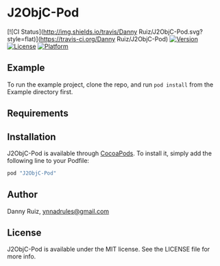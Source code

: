 # J2ObjC-Pod

[![CI Status](http://img.shields.io/travis/Danny Ruiz/J2ObjC-Pod.svg?style=flat)](https://travis-ci.org/Danny Ruiz/J2ObjC-Pod)
[![Version](https://img.shields.io/cocoapods/v/J2ObjC-Pod.svg?style=flat)](http://cocoapods.org/pods/J2ObjC-Pod)
[![License](https://img.shields.io/cocoapods/l/J2ObjC-Pod.svg?style=flat)](http://cocoapods.org/pods/J2ObjC-Pod)
[![Platform](https://img.shields.io/cocoapods/p/J2ObjC-Pod.svg?style=flat)](http://cocoapods.org/pods/J2ObjC-Pod)

## Example

To run the example project, clone the repo, and run `pod install` from the Example directory first.

## Requirements

## Installation

J2ObjC-Pod is available through [CocoaPods](http://cocoapods.org). To install
it, simply add the following line to your Podfile:

```ruby
pod "J2ObjC-Pod"
```

## Author

Danny Ruiz, ynnadrules@gmail.com

## License

J2ObjC-Pod is available under the MIT license. See the LICENSE file for more info.
